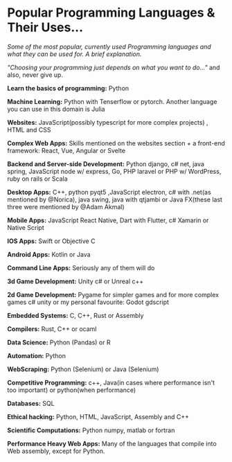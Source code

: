 # Popular Programming Languages & Their Uses...
_Some of the most popular, currently used Programming languages and what they can be used for. A brief explanation._

_"Choosing your programming just depends on what you want to do..."_ and also, never give up.

**Learn the basics of programming:** Python

**Machine Learning:** Python with Tenserflow or pytorch. Another language you can use in this domain is Julia

**Websites:** JavaScript(possibly typescript for more complex projects) , HTML and CSS

**Complex Web Apps:** Skills mentioned on the websites section +  a front-end framework: React, Vue, Angular or Svelte

**Backend and Server-side Development:** Python django, c# net, java spring, JavaScript node w/ express, Go, PHP laravel or PHP w/ WordPress, ruby on rails or Scala

**Desktop Apps:** C++, python pyqt5 ,JavaScript electron, c# with .net(as mentioned by @Norica),  java swing, java with qtjambi or Java FX(these last three were mentioned by @Adam Akmal)

**Mobile Apps:** JavaScript React Native, Dart with Flutter, c# Xamarin or Native Script

**IOS Apps:** Swift or Objective C

**Android Apps:** Kotlin or Java

**Command Line Apps:** Seriously any of them will do

**3d Game Development:** Unity c# or Unreal c++

**2d Game Development:** Pygame for simpler games and for more complex games c# unity or my personal favourite: Godot gdscript

**Embedded Systems:** C, C++, Rust or Assembly

**Compilers:** Rust, C++  or ocaml

**Data Science:** Python (Pandas) or R

**Automation:** Python

**WebScraping:** Python (Selenium) or Java (Selenium)

**Competitive Programming:** c++, Java(in cases where performance isn't too important) or python(when performance)

**Databases:** SQL

**Ethical hacking:** Python, HTML, JavaScript, Assembly and C++

**Scientific Computations:** Python numpy,  matlab or fortran

**Performance Heavy Web Apps:** Many of the languages that compile into Web assembly, except for Python.
